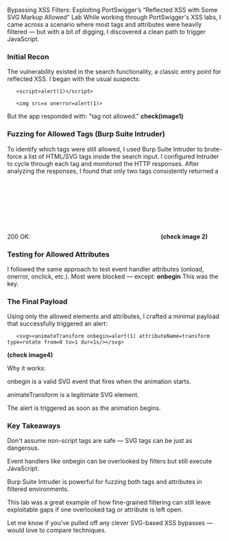 Bypassing XSS Filters: Exploiting PortSwigger’s “Reflected XSS with Some SVG Markup Allowed” Lab
While working through PortSwigger's XSS labs, I came across a scenario where most tags and attributes were heavily filtered — but with a bit of digging, I discovered a clean path to trigger JavaScript.

### Initial Recon
The vulnerability existed in the search functionality, a classic entry point for reflected XSS. I began with the usual suspects:

       <script>alert(1)</script> 
```    <img src=x onerror=alert(1)>   ```

But the app responded with: "tag not allowed."
__check(image1)__


### Fuzzing for Allowed Tags (Burp Suite Intruder)
To identify which tags were still allowed, I used Burp Suite Intruder to brute-force a list of HTML/SVG tags inside the search input. I configured Intruder to cycle through each tag and monitored the HTTP responses.
After analyzing the responses, I found that only two tags consistently returned a 200 OK:
<svg> And <animateTransform>
This hinted that SVG-based injection was possible.
__(check image 2)__

### Testing for Allowed Attributes
I followed the same approach to test event handler attributes (onload, onerror, onclick, etc.). Most were blocked — except:
**onbegin**
This was the key.

### The Final Payload
Using only the allowed elements and attributes, I crafted a minimal payload that successfully triggered an alert:

```    <svg><animateTransform onbegin=alert(1) attributeName=transform type=rotate from=0 to=1 dur=1s/></svg>       ```

__(check image4)__

Why it works:

onbegin is a valid SVG event that fires when the animation starts.

animateTransform is a legitimate SVG element.

The alert is triggered as soon as the animation begins.

### Key Takeaways
Don't assume non-script tags are safe — SVG tags can be just as dangerous.

Event handlers like onbegin can be overlooked by filters but still execute JavaScript.

Burp Suite Intruder is powerful for fuzzing both tags and attributes in filtered environments.

This lab was a great example of how fine-grained filtering can still leave exploitable gaps if one overlooked tag or attribute is left open.

Let me know if you’ve pulled off any clever SVG-based XSS bypasses — would love to compare techniques.
